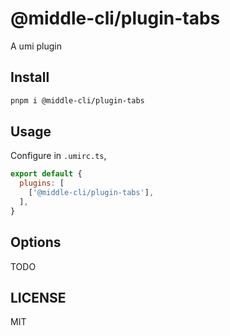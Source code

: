 # @middle-cli/plugin-tabs

A umi plugin

## Install

```bash
pnpm i @middle-cli/plugin-tabs
```

## Usage

Configure in `.umirc.ts`,

```js
export default {
  plugins: [
    ['@middle-cli/plugin-tabs'],
  ],
}
```

## Options

TODO

## LICENSE

MIT
